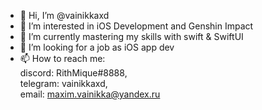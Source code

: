 - 👋 Hi, I’m @vainikkaxd
- 👀 I’m interested in iOS Development and Genshin Impact
- 🌱 I’m currently mastering my skills with swift & SwiftUI
- 💞️ I’m looking for a job as iOS app dev
- 📫 How to reach me:  
 discord: RithMique#8888,  
 telegram: vainikkaxd,    
 email: maxim.vainikka@yandex.ru

<!---
Vainikkaxd is a ✨ special ✨ repository because its `README.md` (this file) appears on your GitHub profile.
You can click the Preview link to take a look at your changes.
--->
